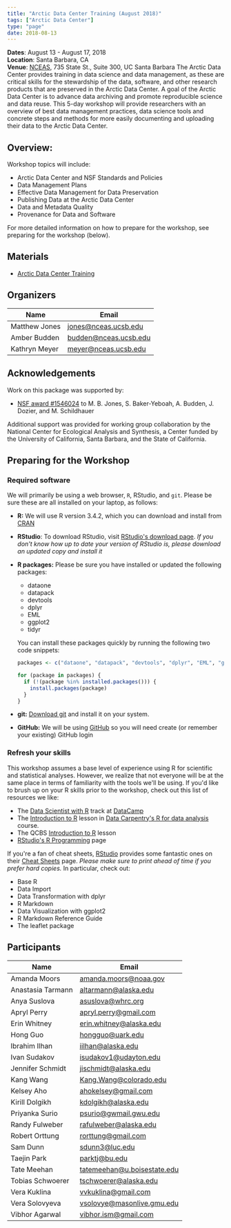 ```yaml
---
title: "Arctic Data Center Training (August 2018)"
tags: ["Arctic Data Center"]
type: "page"
date: 2018-08-13
---
```




__Dates__: August 13 - August 17, 2018<br>
__Location__: Santa Barbara, CA<br>
__Venue__: [NCEAS](https://www.nceas.ucsb.edu), 735 State St., Suite 300, UC Santa Barbara
The Arctic Data Center provides training in data science and data management, as these are critical skills for the stewardship of the data, software, and other research products that are preserved in the Arctic Data Center. A goal of the Arctic Data Center is to advance data archiving and promote reproducible science and data reuse. This 5-day workshop will provide researchers with an overview of best data management practices, data science tools and concrete steps and methods for more easily documenting and uploading their data to the Arctic Data Center.


## Overview:

Workshop topics will include:

* Arctic Data Center and NSF Standards and Policies
* Data Management Plans
* Effective Data Management for Data Preservation
* Publishing Data at the Arctic Data Center
* Data and Metadata Quality
* Provenance for Data and Software


For more detailed information on how to prepare for the workshop, see preparing for the workshop (below).

## Materials

- [Arctic Data Center Training](http://training.arcticdata.io/materials/arctic-data-training-2018-08/index.html)

## Organizers

|Name         | Email              |
|-------------|--------------------|
|Matthew Jones| jones@nceas.ucsb.edu |
|Amber Budden | budden@nceas.ucsb.edu|
|Kathryn Meyer| meyer@nceas.ucsb.edu

## Acknowledgements
Work on this package was supported by:

- [NSF award #1546024](http://www.nsf.gov/awardsearch/showAward?AWD_ID=1546024) to M. B. Jones, S. Baker-Yeboah, A. Budden, J. Dozier, and M. Schildhauer

Additional support was provided for working group collaboration by the National Center for Ecological Analysis and Synthesis, a Center funded by the University of California, Santa Barbara, and the State of California.


## Preparing for the Workshop

### Required software

We will primarily be using a web browser, `R`, RStudio, and `git`. Please be sure these are all installed on your laptop, as follows:

- **R:** We will use R version 3.4.2, which you can download and install from [CRAN](https://cran.rstudio.com)

- **RStudio**: To download RStudio, visit [RStudio's download page](https://www.rstudio.com/products/rstudio/download/).
  *If you don't know how up to date your version of RStudio is, please download an updated copy and install it*

- **R packages:** Please be sure you have installed or updated the following packages:

    - dataone
    - datapack
    - devtools
    - dplyr
    - EML
    - ggplot2
    - tidyr

    You can install these packages quickly by running the following two code snippets:

    ```r
    packages <- c("dataone", "datapack", "devtools", "dplyr", "EML", "ggplot2", "readxl", "tidyr")
    ```

    ```r
    for (package in packages) {
      if (!(package %in% installed.packages())) {
        install.packages(package)
      }
    }
    ```

- **git:** [Download git](https://git-scm.com/downloads) and install it on your system.
- **GitHub:** We will be using [GitHub](https://github.com) so you will need create (or remember your existing) GitHub login

### Refresh your skills

This workshop assumes a base level of experience using R for scientific and statistical analyses.
However, we realize that not everyone will be at the same place in terms of familiarity with the tools we'll be using.
If you'd like to brush up on your R skills prior to the workshop, check out this list of resources we like:

- The [Data Scientist with R](https://www.datacamp.com/tracks/data-scientist-with-r) track at [DataCamp](https://www.datacamp.com)
- The [Introduction to R](http://www.datacarpentry.org/R-ecology-lesson/01-intro-to-r.html) lesson in [Data Carpentry's R for data analysis](http://www.datacarpentry.org/R-ecology-lesson/) course.
- The QCBS [Introduction to R](https://qcbs.ca/wiki/r) lesson
- [RStudio's R Programming](https://www.rstudio.com/online-learning/) page

If you're a fan of cheat sheets, [RStudio](https://www.rstudio.com) provides some fantastic ones on their [Cheat Sheets](https://www.rstudio.com/resources/cheatsheets/) page.
*Please make sure to print ahead of time if you prefer hard copies.*
In particular, check out:

* Base R
* Data Import
* Data Transformation with dplyr
* R Markdown
* Data Visualization with ggplot2
* R Markdown Reference Guide
* The leaflet package

## Participants

|Name         | Email              |
|-------------|--------------------|
|Amanda Moors|amanda.moors@noaa.gov|
|Anastasia Tarmann|altarmann@alaska.edu|
|Anya Suslova|asuslova@whrc.org|
|Apryl Perry|apryl.perry@gmail.com|
|Erin Whitney|erin.whitney@alaska.edu|
|Hong Guo|hongguo@uark.edu|
|Ibrahim Ilhan|iilhan@alaska.edu|
|Ivan Sudakov|isudakov1@udayton.edu|
|Jennifer Schmidt|jischmidt@alaska.edu|
|Kang Wang|Kang.Wang@colorado.edu|
|Kelsey Aho|ahokelsey@gmail.com|
|Kirill Dolgikh|kdolgikh@alaska.edu|
|Priyanka Surio|psurio@gwmail.gwu.edu|
|Randy Fulweber|rafulweber@alaska.edu|
|Robert Orttung|rorttung@gmail.com|
|Sam Dunn|sdunn3@luc.edu|
|Taejin Park|parktj@bu.edu|
|Tate Meehan|tatemeehan@u.boisestate.edu|
|Tobias Schwoerer|tschwoerer@alaska.edu|
|Vera Kuklina|vvkuklina@gmail.com|
|Vera Solovyeva|vsolovye@masonlive.gmu.edu|
|Vibhor Agarwal|vibhor.ism@gmail.com|
